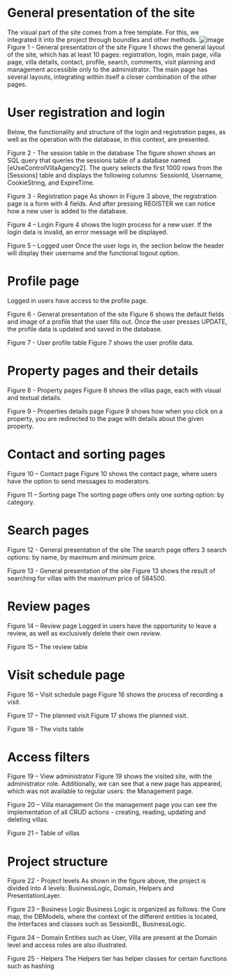 # General presentation of the site
The visual part of the site comes from a free template. For this, we integrated it into the project through boundles and other methods.
![image](https://github.com/mihaela-chiaburu/VillaAgency/assets/143406895/7050b1f7-9b31-4e97-9702-4e2f8560a300)
Figure 1 - General presentation of the site
  Figure 1 shows the general layout of the site, which has at least 10 pages: registration, login, main page, villa page, villa details, contact, profile, search, comments, visit planning and management accessible only to the administrator. The main page has several layouts, integrating within itself a closer combination of the other pages.

# User registration and login
  Below, the functionality and structure of the login and registration pages, as well as the operation with the database, in this context, are presented.

Figure 2 - The session table in the database
  The figure shown shows an SQL query that queries the sessions table of a database named [eUseControlVillaAgency2]. The query selects the first 1000 rows from the [Sessions] table and displays the following columns: SessionId, Username, CookieString, and ExpireTime.



Figure 3 - Registration page
  As shown in Figure 3 above, the registration page is a form with 4 fields. And after pressing REGISTER we can notice how a new user is added to the database.

Figure 4 – Login
  Figure 4 shows the login process for a new user. If the login data is invalid, an error message will be displayed.

Figure 5 – Logged user
  Once the user logs in, the section below the header will display their username and the functional logout option.





# Profile page
  Logged in users have access to the profile page.

Figure 6 - General presentation of the site
Figure 6 shows the default fields and image of a profile that the user fills out. Once the user presses UPDATE, the profile data is updated and saved in the database.

Figure 7 - User profile table
  Figure 7 shows the user profile data.


# Property pages and their details

Figure 8 - Property pages
  Figure 8 shows the villas page, each with visual and textual details.

Figure 9 - Properties details page
  Figure 9 shows how when you click on a property, you are redirected to the page with details about the given property.




# Contact and sorting pages

Figure 10 – Contact page
Figure 10 shows the contact page, where users have the option to send messages to moderators.

Figure 11 – Sorting page
  The sorting page offers only one sorting option: by category.





# Search pages

Figure 12 - General presentation of the site
  The search page offers 3 search options: by name, by maximum and minimum price.

Figure 13 - General presentation of the site
  Figure 13 shows the result of searching for villas with the maximum price of 584500.

# Review pages

Figure 14 – Review page
  Logged in users have the opportunity to leave a review, as well as exclusively delete their own review.

Figure 15 – The review table

# Visit schedule page
Figure 16 – Visit schedule page
  Figure 16 shows the process of recording a visit.


Figure 17 – The planned visit
  Figure 17 shows the planned visit.

Figure 18 – The visits table




# Access filters

Figure 19 – View administrator
  Figure 19 shows the visited site, with the administrator role. Additionally, we can see that a new page has appeared, which was not available to regular users: the Management page.


Figure 20 – Villa management
  On the management page you can see the implementation of all CRUD actions - creating, reading, updating and deleting villas.

Figure 21 – Table of villas




# Project structure

Figure 22 - Project levels
  As shown in the figure above, the project is divided into 4 levels: BusinessLogic, Domain, Helpers and PresentationLayer.

Figure 23 – Business Logic
  Business Logic is organized as follows: the Core map, the DBModels, where the context of the different entities is located, the Interfaces and classes such as SessionBL, BusinessLogic.

Figure 24 – Domain
  Entities such as User, Villa are present at the Domain level and access roles are also illustrated.

Figure 25 - Helpers
  The Helpers tier has helper classes for certain functions such as hashing
